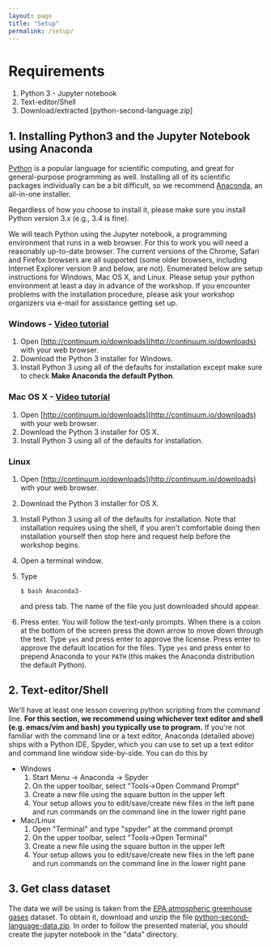 ```yaml
---
layout: page
title: "Setup"
permalink: /setup/
---
```

# Requirements
1. Python 3 - Jupyter notebook
3. Text-editor/Shell
4. Download/extracted [python-second-language.zip]

## 1. Installing Python3 and the Jupyter Notebook using Anaconda

[Python](https://python.org) is a popular language for scientific computing, and great for
general-purpose programming as well. Installing all of its scientific packages
individually can be a bit difficult, so we recommend
[Anaconda](https://www.continuum.io/anaconda), an all-in-one
installer.

Regardless of how you choose to install it, please make sure you install Python
version 3.x (e.g., 3.4 is fine).

We will teach Python using the Jupyter notebook, a programming environment that
runs in a web browser. For this to work you will need a reasonably up-to-date
browser. The current versions of the Chrome, Safari and Firefox browsers are all
supported (some older browsers, including Internet Explorer version 9 and below,
are not).  Enumerated below are setup instructions for Windows, Mac OS X, and
Linux.  Please setup your python environment at least a day in advance of the
workshop.  If you encounter problems with the installation procedure, please ask
your workshop organizers via e-mail for assistance getting set up.

### Windows - [Video tutorial](https://www.youtube.com/watch?v=xxQ0mzZ8UvA)
1. Open [http://continuum.io/downloads](http://continuum.io/downloads) with your web browser.
2. Download the Python 3 installer for Windows.
3. Install Python 3 using all of the defaults for installation except make sure to
check **Make Anaconda the default Python**.

### Mac OS X - [Video tutorial](https://www.youtube.com/watch?v=TcSAln46u9U)
1. Open [http://continuum.io/downloads](http://continuum.io/downloads) with your web browser.
2. Download the Python 3 installer for OS X.
3. Install Python 3 using all of the defaults for installation.

### Linux
1.  Open [http://continuum.io/downloads](http://continuum.io/downloads) with your web browser.
2.  Download the Python 3 installer for OS X.
3.  Install Python 3 using all of the defaults for installation.  Note that
    installation requires using the shell, if you aren't comfortable doing then
    installation yourself then stop here and request help before the workshop
    begins.
4.  Open a terminal window.
5.  Type

    ~~~{.input}
    $ bash Anaconda3-
    ~~~
    and press tab.  The name of the file you just downloaded should appear.
6.  Press enter.  You will follow the text-only prompts.  When there is a colon
    at the bottom of the screen press the down arrow to move down through the text.
    Type `yes` and press enter to approve the license. Press enter to approve the
    default location for the files. Type `yes` and press enter to prepend Anaconda to
    your `PATH` (this makes the Anaconda distribution the default Python).

## 2. Text-editor/Shell
We'll have at least one lesson covering python scripting from the command line.  **For this
section, we recommend using whichever text editor and shell (e.g. emacs/vim and bash) you
typically use to program.**  If you're not familiar with the command line or a text editor,
Anaconda (detailed above) ships with a Python IDE, Spyder, which you can use to set up a
text editor and command line window side-by-side.  You can do this by

- Windows
    1. Start Menu -> Anaconda -> Spyder
    2. On the upper toolbar, select "Tools->Open Command Prompt"
    3. Create a new file using the square button in the upper left
    4. Your setup allows you to edit/save/create new files in the left pane and run
    commands on the command line in the lower right pane
- Mac/Linux
    1. Open "Terminal" and type "spyder" at the command prompt
    2. On the upper toolbar, select "Tools->Open Terminal"
    3. Create a new file using the square button in the upper left
    4. Your setup allows you to edit/save/create new files in the left pane and run
    commands on the command line in the lower right pane

## 3. Get class dataset
The data we will be using is taken from the [EPA atmospheric greenhouse gases](https://www3.epa.gov/climatechange/science/indicators/ghg/ghg-concentrations.html) dataset.
To obtain it, download and unzip the file [python-second-language-data.zip](python-second-language-data.zip).
In order to follow the presented material, you should create the jupyter notebook in the "data" directory.

